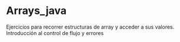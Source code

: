 # Arrays_java
Ejercicios para recorrer estructuras de array y acceder a sus valores. Introducción al control de flujo y errores
